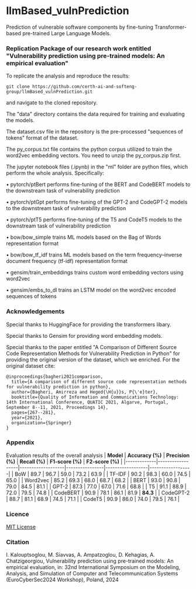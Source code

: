 # llmBased_vulnPrediction
Prediction of vulnerable software components by fine-tuning Transformer-based pre-trained Large Language Models.

### Replication Package of our research work entitled "Vulnerability prediction using pre-trained models: An empirical evaluation"

To replicate the analysis and reproduce the results:

~~~
git clone https://github.com/certh-ai-and-softeng-group/llmBased_vulnPrediction.git
~~~
and navigate to the cloned repository.

The "data" directory contains the data required for training and evaluating the models.

The dataset.csv file in the repository is the pre-processed "sequences of tokens" format of the dataset.

The py_corpus.txt file contains the python corpus utilized to train the word2vec embedding vectors. You need to unzip the py_corpus.zip first.

The jupyter notebook files (.ipynb) in the "ml" folder are python files, which perform the whole analysis. Specifically:

• pytorch/ptBert performs fine-tuning of the BERT and CodeBERT models to the downstream task of vulnerability prediction

• pytorch/ptGpt performs fine-tuning of the GPT-2 and CodeGPT-2 models to the downstream task of vulnerability prediction

• pytorch/ptT5 performs fine-tuning of the T5 and CodeT5 models to the downstream task of vulnerability prediction

• bow/bow_simple trains ML models based on the Bag of Words representation format

• bow/bow_tf_idf trains ML models based on the term frequency–inverse document frequency (tf-idf) representation format

• gensim/train_embeddings trains custom word embedding vectors using word2vec

• gensim/embs_to_dl trains an LSTM model on the word2vec encoded sequences of tokens


### Acknowledgements

Special thanks to HuggingFace for providing the transformers libary.

Special thanks to Gensim for providing word embedding models.

Special thanks to the paper entitled "A Comparison of Different Source Code Representation Methods for Vulnerability Prediction in Python" for providing the original version of the dataset, which we enriched. For the original dataset cite:

~~~
@inproceedings{bagheri2021comparison,
  title={A comparison of different source code representation methods for vulnerability prediction in python},
  author={Bagheri, Amirreza and Heged{\H{u}}s, P{\'e}ter},
  booktitle={Quality of Information and Communications Technology: 14th International Conference, QUATIC 2021, Algarve, Portugal, September 8--11, 2021, Proceedings 14},
  pages={267--281},
  year={2021},
  organization={Springer}
}
~~~

### Appendix

Evaluation results of the overall analysis
| **Model**   | **Accuracy (%)** | **Precision (%)** | **Recall (%)** | **F1-score (%)** | **F2-score (%)** |
|-------------|------------------|-------------------|----------------|------------------|------------------|
| BoW         | 89.7             | 96.7              | 59.0           | 73.2             | 63.9             |
| TF-IDF      | 90.2             | 98.3              | 60.0           | 74.5             | 65.0             |
| Word2vec    | 85.2             | 69.3              | 68.0           | 68.7             | 68.2             |
| BERT        | 93.0             | 90.8              | 79.0           | 84.5             | 81.1         |
| GPT-2       | 87.3             | 77.0              | 67.0           | 71.6             | 68.8             |
| T5          | 91.1             | 88.9              | 72.0           | 79.5             | 74.8             |
| CodeBERT    | 90.9             | 78.1              | 86.1           | 81.9             | **84.3**         |
| CodeGPT-2   | 88.7             | 81.1              | 68.9           | 74.5             | 71.1             |
| CodeT5      | 90.9             | 86.0              | 74.0           | 79.5             | 76.1             |


### Licence

[MIT License](https://github.com/certh-ai-and-softeng-group/llmBased_vulnPrediction/blob/main/LICENSE)

### Citation

I. Kalouptsoglou, M. Siavvas, A. Ampatzoglou, D. Kehagias, A. Chatzigeorgiou, Vulnerability prediction using pre-trained models: An empirical evaluation, in: 32nd International Symposium on the Modeling, Analysis, and Simulation of Computer and Telecommunication Systems (EuroCyberSec2024 Workshop), Poland, 2024
